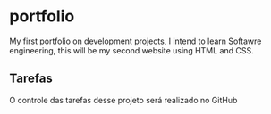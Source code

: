 # portfolio
My first portfolio on development projects, I intend to learn Softawre engineering, this will be my second website using HTML and CSS.

## Tarefas

O controle das tarefas desse projeto será realizado no GitHub